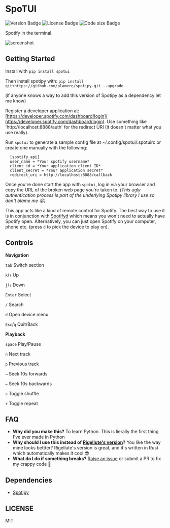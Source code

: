 # SpoTUI
![Version Badge](https://img.shields.io/pypi/v/spotui)
![License Badge](https://img.shields.io/github/license/ceuk/spotui)
![Code size Badge](https://img.shields.io/github/languages/code-size/ceuk/spotui)

Spotify in the terminal. 

![screenshot](https://i.imgur.com/7syOTKb.gif)

Getting Started
-----------

Install with ```pip install spotui```

Then install spotipy with: ```pip install git+https://github.com/plamere/spotipy.git --upgrade```

(if anyone knows a way to add this version of Spotipy as a dependency let me know)

Register a developer application at: [https://developer.spotify.com/dashboard/login]( https://developer.spotify.com/dashboard/login). Use something like 'http://localhost:8888/auth' for the redirect URI (it doesn't matter what you use really).

Run `spotui` to generate a sample config file at ~/.config/spotui/.spotuirc or create one manually with the following:

```
  [spotify_api]
  user_name = *Your spotify username*
  client_id = *Your application client ID*
  client_secret = *Your application secret*
  redirect_uri = http://localhost:8888/callback
```

Once you're done start the app with `spotui`, log in via your browser and copy the URL of the broken web page you're taken to. *(This ugly authentication process is part of the underlying Spotipy library I use so don't blame me :stuck_out_tongue_winking_eye:)*

This app acts like a kind of remote control for Spotify. The best way to use it is in conjunction with [Spotifyd](https://github.com/Spotifyd/spotifyd) which means you won't need to actually have Spotify open. Alternatively, you can just open Spotify on your computer, phone etc. (press `d` to pick the device to play on).




Controls
-------

**Navigation**

`tab` Switch section

`k`/`↑` Up

`j`/`↓` Down

`Enter` Select

`/` Search 

`d` Open device menu

`Esc`/`q` Quit/Back

**Playback**

`space` Play/Pause

`n` Next track

`p` Previous track

`→` Seek 10s forwards

`←` Seek 10s backwards

`s` Toggle shuffle

`r` Toggle repeat


FAQ
----

* **Why did you make this?** To learn Python. This is lierally the first thing I've ever made in Python
* **Why should I use this instead of [Rigellute's version](https://github.com/Rigellute/spotify-tui)?** You like the way mine looks bettter? Rigellute's version is great, and it's written in Rust which automatically makes it cool :sunglasses: 
* **What do I do if something breaks?** [Raise an issue](https://github.com/ceuk/spotui/issues/new) or submit a PR to fix my crappy code :pray:

Dependencies
-----------

* [Spotipy](https://spotipy.readthedocs.io/en/latest/)

LICENSE
------

MIT
